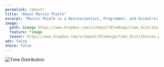 ```yaml
---
permalink: /about/
title: "About Marvin Thielk"
excerpt: "Marvin Thielk is a Neuroscientist, Programmer, and Eccentric Time-Traveller Extraordinaire"
image:
  path: &image https://www.dropbox.com/s/zkqnoll9lee6vga/time_distribution.png?raw=1
  feature: *image
  teaser: https://www.dropbox.com/s/zkqnoll9lee6vga/time_distribution.png?raw=1
ads: false
share: false
---
```

![Time Distribution](https://www.dropbox.com/s/zkqnoll9lee6vga/time_distribution.png?raw=1)
